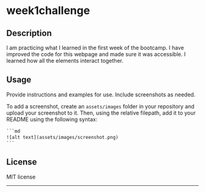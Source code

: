 # week1challenge

## Description

I am practicing what I learned in the first week of the bootcamp.
I have improved the code for this webpage and made sure it was accessible.
I learned how all the elements interact together.

## Usage

Provide instructions and examples for use. Include screenshots as needed.

To add a screenshot, create an `assets/images` folder in your repository and upload your screenshot to it. Then, using the relative filepath, add it to your README using the following syntax:

    ```md
    ![alt text](assets/images/screenshot.png)
    ```

## License

MIT license

---
